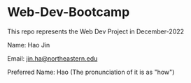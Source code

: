 # Web-Dev-Bootcamp

This repo represents the Web Dev Project in December-2022

Name: Hao Jin

Email: jin.ha@northeastern.edu

Preferred Name: Hao (The pronunciation of it is as "how")
